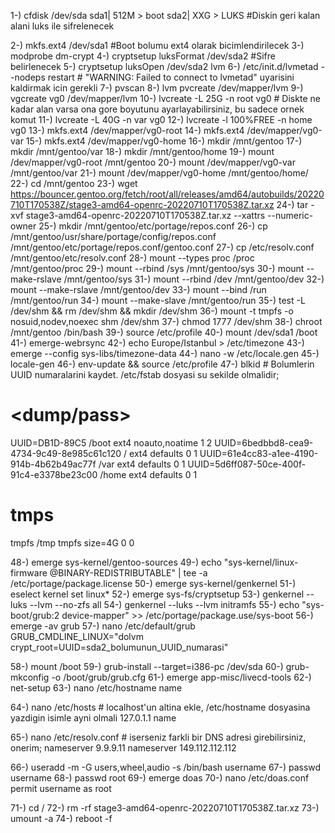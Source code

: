 1-) cfdisk /dev/sda
sda1| 512M > boot
sda2| XXG > LUKS #Diskin geri kalan alani luks ile sifrelenecek

2-) mkfs.ext4 /dev/sda1 #Boot bolumu ext4 olarak bicimlendirilecek
3-) modprobe dm-crypt
4-) cryptsetup luksFormat /dev/sda2 #Sifre belirlenecek
5-) cryptsetup luksOpen /dev/sda2 lvm
6-) /etc/init.d/lvmetad --nodeps restart # "WARNING: Failed to connect to lvmetad" uyarisini kaldirmak icin gerekli
7-) pvscan
8-) lvm pvcreate /dev/mapper/lvm
9-) vgcreate vg0 /dev/mapper/lvm
10-) lvcreate -L 25G -n root vg0 # Diskte ne kadar alan varsa ona gore boyutunu ayarlayabilirsiniz, bu sadece ornek komut
11-) lvcreate -L 40G -n var vg0
12-) lvcreate -l 100%FREE -n home vg0
13-) mkfs.ext4 /dev/mapper/vg0-root
14-) mkfs.ext4 /dev/mapper/vg0-var
15-) mkfs.ext4 /dev/mapper/vg0-home
16-) mkdir /mnt/gentoo
17-) mkdir /mnt/gentoo/var
18-) mkdir /mnt/gentoo/home
19-) mount /dev/mapper/vg0-root /mnt/gentoo
20-) mount /dev/mapper/vg0-var /mnt/gentoo/var
21-) mount /dev/mapper/vg0-home /mnt/gentoo/home/
22-) cd /mnt/gentoo
23-) wget https://bouncer.gentoo.org/fetch/root/all/releases/amd64/autobuilds/20220710T170538Z/stage3-amd64-openrc-20220710T170538Z.tar.xz
24-) tar -xvf stage3-amd64-openrc-20220710T170538Z.tar.xz --xattrs --numeric-owner
25-) mkdir /mnt/gentoo/etc/portage/repos.conf
26-) cp /mnt/gentoo/usr/share/portage/config/repos.conf /mnt/gentoo/etc/portage/repos.conf/gentoo.conf
27-) cp /etc/resolv.conf /mnt/gentoo/etc/resolv.conf
28-) mount --types proc /proc /mnt/gentoo/proc
29-) mount --rbind /sys /mnt/gentoo/sys
30-) mount --make-rslave /mnt/gentoo/sys
31-) mount --rbind /dev /mnt/gentoo/dev
32-) mount --make-rslave /mnt/gentoo/dev
33-) mount --bind /run /mnt/gentoo/run
34-) mount --make-slave /mnt/gentoo/run
35-) test -L /dev/shm && rm /dev/shm && mkdir /dev/shm
36-) mount -t tmpfs -o nosuid,nodev,noexec shm /dev/shm
37-) chmod 1777 /dev/shm
38-) chroot /mnt/gentoo /bin/bash
39-) source /etc/profile
40-) mount /dev/sda1 /boot
41-) emerge-webrsync
42-) echo Europe/Istanbul > /etc/timezone
43-) emerge --config sys-libs/timezone-data
44-) nano -w /etc/locale.gen
45-) locale-gen
46-) env-update && source /etc/profile
47-) blkid # Bolumlerin UUID numaralarini kaydet. /etc/fstab dosyasi su sekilde olmalidir;
# <fs>                                          <mountpoint>    <type>          <opts>          <dump/pass>
UUID=DB1D-89C5                                  /boot           ext4            noauto,noatime  1 2
UUID=6bedbbd8-cea9-4734-9c49-8e985c61c120       /               ext4            defaults        0 1
UUID=61e4cc83-a1ee-4190-914b-4b62b49ac77f       /var            ext4            defaults        0 1
UUID=5d6ff087-50ce-400f-91c4-e3378be23c00       /home           ext4            defaults        0 1
# tmps
tmpfs                                           /tmp            tmpfs           size=4G         0 0

48-) emerge sys-kernel/gentoo-sources
49-) echo "sys-kernel/linux-firmware @BINARY-REDISTRIBUTABLE" | tee -a /etc/portage/package.license
50-) emerge sys-kernel/genkernel
51-) eselect kernel set linux*
52-) emerge sys-fs/cryptsetup
53-) genkernel --luks --lvm --no-zfs all
54-) genkernel --luks --lvm initramfs
55-) echo "sys-boot/grub:2 device-mapper" >> /etc/portage/package.use/sys-boot
56-) emerge -av grub
57-) nano /etc/default/grub
GRUB_CMDLINE_LINUX="dolvm crypt_root=UUID=sda2_bolumunun_UUID_numarasi"

58-) mount /boot
59-) grub-install --target=i386-pc /dev/sda
60-) grub-mkconfig -o /boot/grub/grub.cfg
61-) emerge app-misc/livecd-tools
62-) net-setup
63-) nano /etc/hostname
name

64-) nano /etc/hosts # localhost'un altina ekle, /etc/hostname dosyasina yazdigin isimle ayni olmali
127.0.1.1       name

65-) nano /etc/resolv.conf # iserseniz farkli bir DNS adresi girebilirsiniz, onerim;
nameserver 9.9.9.11
nameserver 149.112.112.112

66-) useradd -m -G users,wheel,audio -s /bin/bash username
67-) passwd username
68-) passwd root
69-) emerge doas
70-) nano /etc/doas.conf
permit username as root

71-) cd /
72-) rm -rf stage3-amd64-openrc-20220710T170538Z.tar.xz
73-) umount -a
74-) reboot -f
